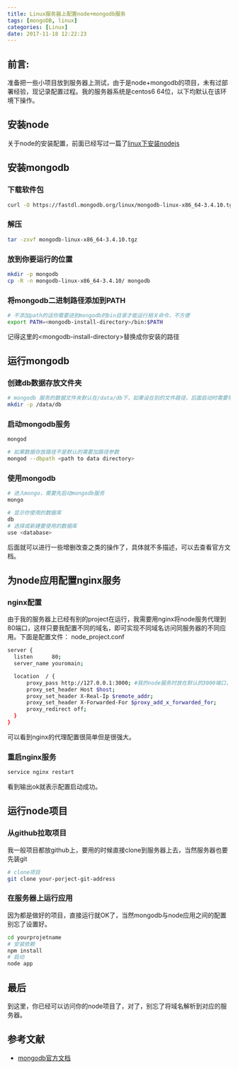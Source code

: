 ```yaml
---
title: Linux服务器上配置node+mongodb服务
tags: [mongoDB, linux]
categories: [Linux]
date: 2017-11-18 12:22:23
---
```

## 前言: 

准备把一些小项目放到服务器上测试，由于是node+mongodb的项目，未有过部署经验，现记录配置过程。我的服务器系统是centos6 64位，以下均默认在该环境下操作。
<!--more-->

## 安装node

关于node的安装配置，前面已经写过一篇了[linux下安装nodejs](https://ikuyman.pub/2017/07/21/centos-install-nodejs/)

## 安装mongodb

### 下载软件包

``` bash
curl -O https://fastdl.mongodb.org/linux/mongodb-linux-x86_64-3.4.10.tgz
```

### 解压

``` bash
tar -zxvf mongodb-linux-x86_64-3.4.10.tgz
```

### 放到你要运行的位置

``` bash
mkdir -p mongodb
cp -R -n mongodb-linux-x86_64-3.4.10/ mongodb
```

### 将mongodb二进制路径添加到PATH

``` bash
# 不添加path的话你需要进到mongodb的bin目录才能运行相关命令，不方便
export PATH=<mongodb-install-directory>/bin:$PATH
```

记得这里的\<mongodb-install-directory\>替换成你安装的路径

## 运行mongodb

### 创建db数据存放文件夹

``` bash
# mongodb 服务的数据文件夹默认在/data/db下，如果设在别的文件路径，后面启动时需要带路径参数
mkdir -p /data/db
```

### 启动mongodb服务

``` bash
mongod

# 如果数据存放路径不是默认的需要加路径参数
mongod --dbpath <path to data directory>
```

### 使用mongodb

``` bash
# 进入mongo，需要先启动mongodb服务
mongo

# 显示你使用的数据库
db
# 选择或新建要使用的数据库
use <database>
```

后面就可以进行一些增删改查之类的操作了，具体就不多描述，可以去查看官方文档。

## 为node应用配置nginx服务

### nginx配置
由于我的服务器上已经有别的project在运行，我需要用nginx将node服务代理到80端口，这样只要我配置不同的域名，即可实现不同域名访问同服务器的不同应用。下面是配置文件：
node_project.conf

``` bash
server {
  listen      80;
  server_name youromain;

  location  / {
      proxy_pass http://127.0.0.1:3000; #我的node服务时放在默认的3000端口，你可以改成自己的端口
      proxy_set_header Host $host;
      proxy_set_header X-Real-Ip $remote_addr;
      proxy_set_header X-Forwarded-For $proxy_add_x_forwarded_for;
      proxy_redirect off;
  }
}
```

可以看到nginx的代理配置很简单但是很强大。

### 重启nginx服务

``` bash
service nginx restart
```

看到输出ok就表示配置启动成功。

## 运行node项目

### 从github拉取项目

我一般项目都放github上，要用的时候直接clone到服务器上去，当然服务器也要先装git

``` bash
# clone项目
git clone your-porject-git-address
```

### 在服务器上运行应用

因为都是做好的项目，直接运行就OK了，当然mongodb与node应用之间的配置别忘了设置好。

``` bash
cd yourprojetname
# 安装依赖
npm install
# 启动
node app
```

## 最后

到这里，你已经可以访问你的node项目了，对了，别忘了将域名解析到对应的服务器。

## 参考文献

* [mongodb官方文档](https://docs.mongodb.com)
